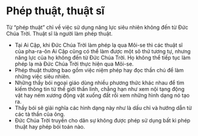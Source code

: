 # Phép thuật, thuật sĩ

Từ “phép thuật” chỉ về việc sử dụng năng lực siêu nhiên không đến từ Đức Chúa Trời. Thuật sĩ là người làm phép thuật.
- Tại Ai Cập, khi Đức Chúa Trời làm phép lạ qua Môi-se thì các thuật sĩ của pha-ra-ôn Ai Cập cũng có thể làm được một sô thứ tương tự, nhưng năng lực của họ không đến từ Đức Chúa Trời. Họ không thể tiếp tục làm phép lạ mà Đức Chúa Trời thực hiện qua Môi-se.
- Phép thuật thường bao gồm việc niệm phép hay đọc thần chú để làm những việc siêu nhiên.
- Những thầy bói ngoại giáo dùng nhiều phương thức khác nhau để tìm kiếm thông tin từ thế giới thần linh, chẳng hạn như xem nội tạng động vật hay ném xương động vật xuống đất rồi xem những hình dạng nó tạo ra.
- Thầy bói sẽ giải nghĩa các hình dạng này như là dấu chỉ và hướng dẫn từ các tà thần của ông.
- Đức Chúa Trời truyền cho dân sự không được phép sử dụng bất kì phép thuật hay phép bói toán nào.

